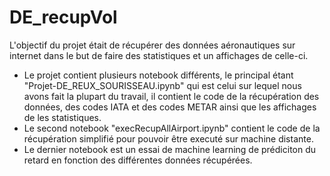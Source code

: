 # DE_recupVol

L'objectif du projet était de récupérer des données aéronautiques sur internet dans le but de faire des statistiques et un affichages de celle-ci.


- Le projet contient plusieurs notebook différents, le principal étant "Projet-DE_REUX_SOURISSEAU.ipynb" qui est celui sur lequel nous avons fait la plupart du travail, il contient le code de la récupération des données, des codes IATA et des codes METAR ainsi que les affichages de les statistiques.
- Le second notebook "execRecupAllAirport.ipynb" contient le code de la récupération simplifié pour pouvoir être executé sur machine distante.
- Le dernier notebook est un essai de machine learning de prédiciton du retard en fonction des différentes données récupérées. 
